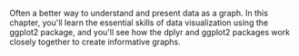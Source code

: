 Often a better way to understand and present data as a graph. In this chapter, you'll learn the essential skills of data visualization using the ggplot2 package, and you'll see how the dplyr and ggplot2 packages work closely together to create informative graphs. 
